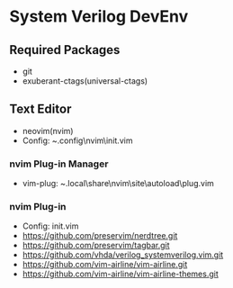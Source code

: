 # System Verilog DevEnv

## Required Packages
- git
- exuberant-ctags(universal-ctags)

## Text Editor
- neovim(nvim)
- Config: ~\.config\nvim\init.vim

### nvim Plug-in Manager
- vim-plug: ~\.local\share\nvim\site\autoload\plug.vim

### nvim Plug-in
- Config: init.vim
- https://github.com/preservim/nerdtree.git
- https://github.com/preservim/tagbar.git
- https://github.com/vhda/verilog_systemverilog.vim.git
- https://github.com/vim-airline/vim-airline.git
- https://github.com/vim-airline/vim-airline-themes.git
